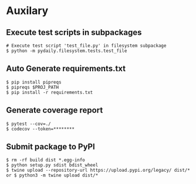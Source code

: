 # Auxilary


## Execute test scripts in subpackages
```
# Execute test script 'test_file.py' in filesystem subpackage
$ python -m pydaily.filesystem.tests.test_file
```

## Auto Generate requirements.txt
```
$ pip install pipreqs
$ pipreqs $PROJ_PATH
$ pip install -r requirements.txt
```

## Generate coverage report
```
$ pytest --cov=./
$ codecov --token=********
```

## Submit package to PyPI
```
$ rm -rf build dist *.egg-info
$ python setup.py sdist bdist_wheel
$ twine upload --repository-url https://upload.pypi.org/legacy/ dist/*
or $ python3 -m twine upload dist/*
```
